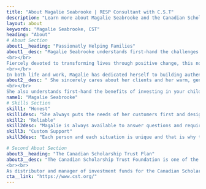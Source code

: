 ```yaml
---
title: "About Magalie Seabrooke | RESP Consultant with C.S.T"
description: "Learn more about Magalie Seabrooke and the Canadian Scholarship Trust Plan."
layout: about
keywords: "Magalie Seabrooke, CST"
heading: "About"
# About Section
about1__heading: "Passionatly Helping Families"
about1__desc: "Magalie Seabrooke understands first-hand the challenges and concerns that come with parenting and planning for the future. Recruited by C.S.T. Consultants, Inc. in 2003, when, as a then-single mom, she opened a C.S.T. RESP for her 4-week-old daughter, Magalie knew she was on the right career path, and forged ahead with a mission to change the world. 
<br></br>
Fiercely devoted to transforming lives through positive change, this now veteran C.S.T. scholarship plan representative, devoted wife and mother of three, is passionate in her conviction that every child is entitled to an education, that every child has the right to reach for, and achieve their dreams, and to design a future on their own terms. She believes that the greatest gifts parents can give their children are the resources that will set them on the path to accomplishing their goals, and she is committed to providing them with the best strategies and tools to make that happen.  
<br></br>
In both life and work, Magalie has dedicated herself to building authentic relationships, based on mutual trust, and a genuine interest in learning about the people she meets. Nowhere does this come through more clearly than when she sits down with parents to talk about their kids, and the financial needs related to their education."
about2__desc: " She sincerely cares about her clients and her warm, genuine and compassionate personality immediately puts people at ease. Her in-depth knowledge of the market, the C.S.T. RESP, and her knack for explaining its benefits in a tangible and accessible way, provides clients with the confidence to know they’ve put their trust in the right person. Constantly striving to push her limits, and to giving of herself in all spheres of her life, Magalie believes in working hard to make the world a better place, which she would say has been at the root of her success. In addition to her role as a busy wife, mom of three, and full-time C.S.T. representative, Magalie is committed to her community, running a summer day camp and volunteering as a soccer coach. 
<br></br>
She also understands first-hand the benefits of investing in your children. Magalie’s eldest daughter is now 17, started CEGEP in the fall, with a bright future on the horizon, thanks in part to the investment made by her mother 17 years ago. "
name1: "Magalie Seabrooke" 
# Skills Section
skill1: "Honest"
skill1desc: "She always puts the needs of her customers first and designs an action plan adapted to their situation."
skill2: "Reliable"
skill2desc: "Magalie is always available to answer questions and requirements for those who want to save in an RESP."
skill3: "Custom Support"
skill3desc: "Each person and each situation is unique and that is why the approach to each plan must be too."

# Second About Section
about3__heading: "The Canadian Scholarship Trust Plan"
about3__desc: "The Canadian Scholarship Trust Foundation is one of the largest and longest standing providers of group registered education savings plans (RESPs) in Canada that provides education savings solutions to families of across Canada for over 59 years.
<br><br>
As distributor and manager of investment funds for the Canadian Scholarship Trust Plans, Consultants C.S.T. inc. (CST) is dedicated exclusively to education savings plans - that's all that matters to us, and our only area of ​​business. Through its role as spokesperson and RESP distribution, CST works towards the fulfillment of its mission: to help all Canadian children have the financial resources to pursue post-secondary education. The benefits of an RESP - a savings vehicle for your child's future post-secondary education - are many and significant."
cta__link: "https://www.cst.org/"
---
```


